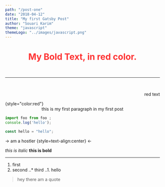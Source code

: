```yaml
---
path: "/post-one"
date: "2018-04-12"
title: "My first Gatsby Post"
author: "Souari Karim"
theme: "javascript"
themeLogo: "../images/javascript.png"
---
```


<style>
.red {color: red}
.blue {color:blue}
.center {
   margin: "0 auto"
}
.block { display: "block" }
</style>

<h1 style="color: red; opacity: 0.80; display:block " align ="center
" >My Bold Text, in red color.</h1>
</br>
<hr />
<br />

<p  align="right"  class=" center">red text</p>
{style="color:red"}
<center> this is my first paragraph in my first post</center>

```javascript
import foo from foo ;
console.log('hello');

const hello = "hello";
```

-> am a hostler {style=text-align:center} <-

_this is italic_
**this is bold**

<hr />

1. first
2. second
   ..\* third
   ..1. hello

> hey there am a quote
